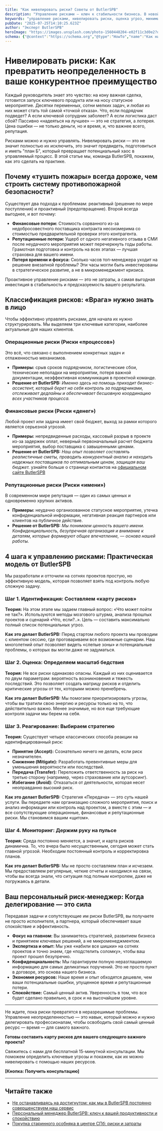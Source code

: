 ```yaml
---
title: "Как нивелировать риски? Советы от ButlerSPB"
description: "Управление рисками — ключ к стабильности бизнеса. В новой статье от ButlerSPB мы разбираем эффективные методы идентификации, анализа и нейтрализации угроз."
keywords: "управление рисками, нивелировать риски, оценка угроз, минимизация потерь, бизнес-безопасность, ButlerSPB"
pubDate: "2025-07-25T14:10:25.623Z"
author: "Эксперт ButlerSPB"
heroImage: "https://images.unsplash.com/photo-1560448204-e02f11c3d0e2?q=80&w=2070&auto=format&fit=crop"
schema: {"@context":"https://schema.org","@type":"HowTo","name":"Как нивелировать риски? Советы от ButlerSPB","description":"Управление рисками — ключ к стабильности бизнеса. В новой статье от ButlerSPB мы разбираем эффективные методы идентификации, анализа и нейтрализации угроз.","image":{"@type":"ImageObject","url":"https://images.unsplash.com/photo-1560448204-e02f11c3d0e2?q=80&w=2070&auto=format&fit=crop"},"aggregateRating":{"@type":"AggregateRating","ratingValue":"4.9","reviewCount":305,"bestRating":"5","worstRating":"1"},"publisher":{"@type":"Organization","name":"Блог ButlerSPB","logo":{"@type":"ImageObject","url":"https://butlerspb-blog.netlify.app/favicon.ico"}},"mainEntityOfPage":{"@type":"WebPage","@id":"https://butlerspb-blog.netlify.app/blog/nivelirovat-riski/"}}
---
```

# Нивелировать риски: Как превратить неопределенность в ваше конкурентное преимущество

Каждый руководитель знает это чувство: на кону важная сделка, готовится запуск ключевого продукта или на носу статусное мероприятие. Десятки переменных, сотни мелких задач, и любая из них может стать той самой «точкой отказа». Что, если подрядчик подведет? А если ключевой сотрудник заболеет? А если логистика даст сбой? Пассивно «надеяться на лучшее» — это не стратегия, а лотерея. Цена ошибки — не только деньги, но и время, и, что важнее всего, репутация.

Рисками можно и нужно управлять. Нивелировать риски — это не значит полностью их исключить, это значит предвидеть, подготовиться и иметь "план Б", который превращает потенциальный хаос в управляемый процесс. В этой статье мы, команда ButlerSPB, покажем, как это сделать на практике.

## Почему «тушить пожары» всегда дороже, чем строить систему противопожарной безопасности?

Существует два подхода к проблемам: реактивный (решение по мере поступления) и проактивный (предотвращение). Второй всегда выгоднее, и вот почему:

*   **Финансовые потери:** Стоимость сорванного из-за недобросовестного поставщика контракта несоизмерима со стоимостью предварительной проверки этого контрагента.
*   **Репутационные потери:** Ущерб от одного негативного отзыва в СМИ после неудачного мероприятия может перечеркнуть годы работы. Грамотная подготовка и контроль на всех этапах — лучшая страховка для вашего имени.
*   **Потеря времени и фокуса:** Сколько часов топ-менеджера уходит на решение внезапной проблемы? Эти часы могли быть инвестированы в стратегическое развитие, а не в микроменеджмент кризиса.

Проактивное управление рисками — это не затраты, а самая выгодная инвестиция в стабильность и предсказуемость вашего результата.

## Классификация рисков: «Врага» нужно знать в лицо

Чтобы эффективно управлять рисками, для начала их нужно структурировать. Мы выделяем три ключевые категории, наиболее актуальные для наших клиентов.

### Операционные риски (Риски «процессов»)
Это всё, что связано с выполнением конкретных задач и отлаженностью механизмов.

*   **Примеры:** срыв сроков подрядчиком, логистические сбои, технические неполадки на мероприятии, потеря важной документации, неэффективная коммуникация в проектной команде.
*   **Решение от ButlerSPB:** *Именно здесь на помощь приходит бизнес-ассистент, который берет на себя контроль за подрядчиками, отслеживает дедлайны и обеспечивает бесшовную координацию всех участников процесса.*

### Финансовые риски (Риски «денег»)
Любой проект или задача имеет свой бюджет, выход за рамки которого является серьезной угрозой.

*   **Примеры:** непредвиденные расходы, кассовый разрыв в проекте из-за задержек оплат, неверный первоначальный расчет бюджета мероприятия, выбор поставщика с завышенными ценами.
*   **Решение от ButlerSPB:** *Наш опыт позволяет составлять реалистичные сметы, проводить конкурентный анализ и находить надежных поставщиков по оптимальным ценам, защищая ваш бюджет.* узнайте больше о странице контактов на <a href="https://butlerspb.ru/contacts" target="_blank" rel="nofollow">официальном сайте ButlerSPB</a>

### Репутационные риски (Риски «имени»)
В современном мире репутация — один из самых ценных и одновременно хрупких активов.

*   **Примеры:** неудачно организованное статусное мероприятие, утечка конфиденциальной информации, негативная реакция партнеров или клиентов на публичное действие.
*   **Решение от ButlerSPB:** *Мы понимаем ценность вашего имени. Конфиденциальность, безупречная организация и внимание к деталям, которые формируют общее впечатление, — основа нашей работы.*

## 4 шага к управлению рисками: Практическая модель от ButlerSPB

Мы разработали и отточили на сотнях проектов простую, но эффективную модель, которая позволяет взять под контроль любую сложную задачу.

### Шаг 1. Идентификация: Составляем «карту рисков»
**Теория:** На этом этапе мы задаем главный вопрос: «Что может пойти не так?». Используются методы мозгового штурма, анализа прошлых проектов и сценарий «Что, если?..». Цель — составить максимально полный список потенциальных угроз.

**Как это делает ButlerSPB:** Перед стартом любого проекта мы проводим с клиентом сессию, где проговариваем все возможные сценарии. Наш многолетний опыт позволяет видеть «слепые зоны» и потенциальные проблемы, о которых вы могли даже не задуматься.

### Шаг 2. Оценка: Определяем масштаб бедствия
**Теория:** Не все риски одинаково опасны. Каждый из них оценивается по двум параметрам: вероятность возникновения и тяжесть последствий. Это позволяет создать матрицу рисков и отделить критические угрозы от тех, которыми можно пренебречь.

**Как это делает ButlerSPB:** Мы помогаем приоритизировать угрозы, чтобы вы тратили свою энергию и ресурсы только на то, что действительно важно. Менее значимые, но все еще требующие контроля задачи мы берем на себя.

### Шаг 3. Реагирование: Выбираем стратегию
**Теория:** Существует четыре классических способа реакции на идентифицированный риск:
*   **Принятие (Accept):** Сознательно ничего не делать, если риск незначителен.
*   **Снижение (Mitigate):** Разработать превентивные меры для уменьшения вероятности или последствий.
*   **Передача (Transfer):** Переложить ответственность за риск на третью сторону (например, через страхование или аутсорсинг).
*   **Избегание (Avoid):** Отказаться от деятельности, которая несет неоправданно высокий риск.

**Как это делает ButlerSPB:** Стратегия «Передача» — это суть нашей услуги. Вы передаете нам организацию сложного мероприятия, поиск и анализ информации или контроль над проектом, а вместе с этим — и все сопутствующие операционные, финансовые и репутационные риски. Мы становимся вашим «щитом».

### Шаг 4. Мониторинг: Держим руку на пульсе
**Теория:** Среда постоянно меняется, а значит, и карта рисков динамична. То, что вчера было несущественным, сегодня может стать главной угрозой. Необходим постоянный контроль и корректировка планов.

**Как это делает ButlerSPB:** Мы не просто составляем план и исчезаем. Мы предоставляем регулярные, четкие отчеты и находимся на связи, чтобы вы всегда знали, что ситуация под полным контролем, даже не погружаясь в детали.

## Ваш персональный риск-менеджер: Когда делегирование — это сила

Передавая задачи и сопутствующие им риски ButlerSPB, вы получаете не просто исполнителя, а партнера, который обеспечивает ваше спокойствие и эффективность.

*   **Фокус на главном:** Вы занимаетесь стратегией, развитием бизнеса и принятием ключевых решений, а не микроменеджментом.
*   **Экспертиза и опыт:** Мы уже «набили все шишки» на сотнях проектов и точно знаем, где «подстелить соломку», чтобы ваш проект прошел безупречно.
*   **Конфиденциальность:** Мы гарантируем полную неразглашаемую информацию для самых деликатных поручений. Это не просто пункт в договоре, это основа нашего бизнеса.
*   **Экономия ресурсов:** Наше время и опыт обходятся дешевле, чем ваши потенциальные ошибки, упущенное время и репутационные потери.
*   **Спокойствие:** Самый ценный актив. Уверенность в том, что все будет сделано правильно, в срок и на высочайшем уровне.

***

Не ждите, пока риски превратятся в неразрешимые проблемы. Управление неопределенностью — это навык, который можно и нужно делегировать профессионалам, чтобы освободить свой самый ценный ресурс — время — для самого важного.

**Готовы составить карту рисков для вашего следующего важного проекта?**

Свяжитесь с нами для бесплатной 15-минутной консультации. Мы поможем определить ключевые угрозы и покажем, как их можно нивелировать с помощью наших ресурсов.

**[Кнопка: Получить консультацию]**

---

## Читайте также

*   [Не останавливаясь на достигнутом: как мы в ButlerSPB постоянно совершенствуем наш сервис](/blog/postoyannoe-sovershenstvovanie-servisa/)
*   [Персональный менеджер ButlerSPB: ключ к вашей продуктивности и спокойствию](/blog/personalnyy-menedzher/)
*   [Покупка старинного особняка в центре СПб: риски и затраты](/blog/pokupka-starinnogo-osobnyaka-v-centre-spb-riski-i-zatraty/)

